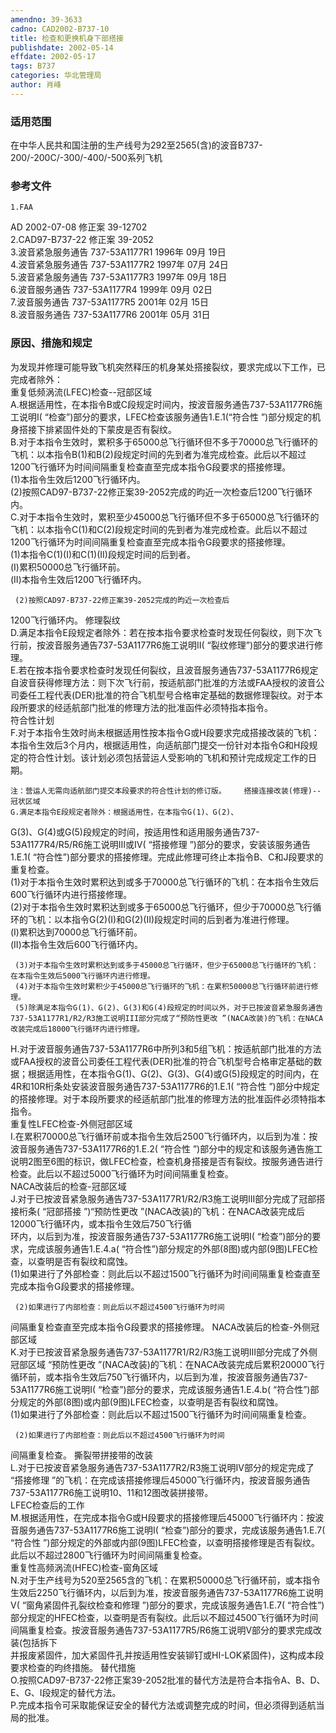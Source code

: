 ```yaml
---
amendno: 39-3633  
cadno: CAD2002-B737-10  
title: 检查和更换机身下部搭接  
publishdate: 2002-05-14  
effdate: 2002-05-17  
tags: B737  
categories: 华北管理局  
author: 肖峰  
---
```

  
### 适用范围  
在中华人民共和国注册的生产线号为292至2565(含)的波音B737-200/-200C/-300/-400/-500系列飞机  
  
<!--more-->  
### 参考文件  
    1.FAA  
AD 2002-07-08 修正案 39-12702  
    2.CAD97-B737-22 修正案 39-2052  
    3.波音紧急服务通告 737-53A1177R1  1996年 09月 19日  
    4.波音紧急服务通告 737-53A1177R2  1997年 07月 24日  
    5.波音紧急服务通告 737-53A1177R3  1997年 09月 18日  
    6.波音服务通告 737-53A1177R4  1999年 09月 02日  
    7.波音服务通告 737-53A1177R5  2001年 02月 15日  
    8.波音服务通告 737-53A1177R6  2001年 05月 31日  
  
### 原因、措施和规定  
为发现并修理可能导致飞机突然释压的机身某处搭接裂纹，要求完成以下工作，已完成者除外：  
    重复低频涡流(LFEC)检查--冠部区域  
    A.根据适用性，在本指令B或C段规定时间内，按波音服务通告737-53A1177R6施工说明I( “检查”)部分的要求，LFEC检查该服务通告1.E.1(“符合性 ”)部分规定的机身搭接下排紧固件处的下蒙皮是否有裂纹。  
    B.对于本指令生效时，累积多于65000总飞行循环但不多于70000总飞行循环的飞机：以本指令B(1)和B(2)段规定时间的先到者为准完成检查。此后以不超过1200飞行循环为时间间隔重复检查直至完成本指令G段要求的搭接修理。  
 (1)本指令生效后1200飞行循环内。  
     (2)按照CAD97-B737-22修正案39-2052完成的昀近一次检查后1200飞行循环内。  
    C.对于本指令生效时，累积至少45000总飞行循环但不多于65000总飞行循环的飞机：以本指令C(1)和C(2)段规定时间的先到者为准完成检查。此后以不超过1200飞行循环为时间间隔重复检查直至完成本指令G段要求的搭接修理。  
     (1)本指令C(1)(I)和C(1)(II)段规定时间的后到者。  
  (I)累积50000总飞行循环前。  
      (II)本指令生效后1200飞行循环内。  
  
     (2)按照CAD97-B737-22修正案39-2052完成的昀近一次检查后  
  
1200飞行循环内。     修理裂纹  
    D.满足本指令E段规定者除外：若在按本指令要求检查时发现任何裂纹，则下次飞行前，按波音服务通告737-53A1177R6施工说明II( “裂纹修理”)部分的要求进行修理。  
    E.若在按本指令要求检查时发现任何裂纹，且波音服务通告737-53A1177R6规定自波音获得修理方法：则下次飞行前，按适航部门批准的方法或FAA授权的波音公司委任工程代表(DER)批准的符合飞机型号合格审定基础的数据修理裂纹。对于本段所要求的经适航部门批准的修理方法的批准函件必须特指本指令。  
    符合性计划  
    F.对于本指令生效时尚未根据适用性按本指令G或H段要求完成搭接改装的飞机：本指令生效后3个月内，根据适用性，向适航部门提交一份针对本指令G和H段规定的符合性计划。该计划必须包括营运人受影响的飞机和预计完成规定工作的日期。  
  
    注：营运人无需向适航部门提交本段要求的符合性计划的修订版。    搭接连接改装(修理)--冠状区域  
    G.满足本指令E段规定者除外：根据适用性，在本指令G(1)、G(2)、  
G(3)、G(4)或G(5)段规定的时间，按适用性和适用服务通告737-53A1177R4/R5/R6施工说明III或IV( “搭接修理 ”)部分的要求，安装该服务通告1.E.1( “符合性”)部分要求的搭接修理。完成此修理可终止本指令B、C和J段要求的重复检查。  
     (1)对于本指令生效时累积达到或多于70000总飞行循环的飞机：在本指令生效后600飞行循环内进行搭接修理。  
     (2)对于本指令生效时累积达到或多于65000总飞行循环，但少于70000总飞行循环的飞机：以本指令G(2)(I)和G(2)(II)段规定时间的后到者为准进行修理。  
  (I)累积达到70000总飞行循环前。  
      (II)本指令生效后600飞行循环内。  
  
     (3)对于本指令生效时累积达到或多于45000总飞行循环，但少于65000总飞行循环的飞机：在本指令生效后5000飞行循环内进行修理。  
     (4)对于本指令生效时累积少于45000总飞行循环的飞机：在累积50000总飞行循环前进行修理。  
     (5)除满足本指令G(1)、G(2)、G(3)和G(4)段规定的时间以外，对于已按波音紧急服务通告737-53A1177R1/R2/R3施工说明III部分完成了“预防性更改 ”(NACA改装)的飞机：在NACA改装完成后18000飞行循环内进行修理。  
H.对于波音服务通告737-53A1177R6中所列3和5组飞机：按适航部门批准的方法或FAA授权的波音公司委任工程代表(DER)批准的符合飞机型号合格审定基础的数据；根据适用性，在本指令G(1)、G(2)、G(3)、G(4)或G(5)段规定的时间内，在4R和10R桁条处安装波音服务通告737-53A1177R6的1.E.1( “符合性 ”)部分中规定的搭接修理。对于本段所要求的经适航部门批准的修理方法的批准函件必须特指本指令。  
    重复性LFEC检查-外侧冠部区域  
    I.在累积70000总飞行循环前或本指令生效后2500飞行循环内，以后到为准：按波音服务通告737-53A1177R6的1.E.2( “符合性 ”)部分中的规定和该服务通告施工说明2图至6图的标识，做LFEC检查，检查机身搭接是否有裂纹。按服务通告进行检查。此后以不超过5000飞行循环为时间间隔重复检查。  
    NACA改装后的检查-冠部区域  
J.对于已按波音紧急服务通告737-53A1177R1/R2/R3施工说明III部分完成了冠部搭接桁条( “冠部搭接 ”)“预防性更改 ”(NACA改装)的飞机：在NACA改装完成后12000飞行循环内，或本指令生效后750飞行循  
环内，以后到为准，按波音服务通告737-53A1177R6施工说明I( “检查”)部分的要求，完成该服务通告1.E.4.a( “符合性”)部分规定的外部(8图)或内部(9图)LFEC检查，以查明是否有裂纹和腐蚀。  
     (1)如果进行了外部检查：则此后以不超过1500飞行循环为时间间隔重复检查直至完成本指令G段要求的搭接修理。  
  
     (2)如果进行了内部检查：则此后以不超过4500飞行循环为时间  
间隔重复检查直至完成本指令G段要求的搭接修理。     NACA改装后的检查-外侧冠部区域  
K.对于已按波音紧急服务通告737-53A1177R1/R2/R3施工说明III部分完成了外侧冠部区域 “预防性更改 ”(NACA改装)的飞机：在NACA改装完成后累积20000飞行循环前，或本指令生效后750飞行循环内，以后到为准，按波音服务通告737-53A1177R6施工说明I( “检查”)部分的要求，完成该服务通告1.E.4.b( “符合性”)部分规定的外部(8图)或内部(9图)LFEC检查，以查明是否有裂纹和腐蚀。  
     (1)如果进行了外部检查：则此后以不超过1500飞行循环为时间间隔重复检查。  
  
     (2)如果进行了内部检查：则此后以不超过4500飞行循环为时间  
间隔重复检查。     撕裂带拼接带的改装  
    L.对于已按波音紧急服务通告737-53A1177R2/R3施工说明IV部分的规定完成了 “搭接修理 ”的飞机：在完成该搭接修理后45000飞行循环内，按波音服务通告737-53A1177R6施工说明10、11和12图改装拼接带。  
LFEC检查后的工作  
    M.根据适用性，在完成本指令G或H段要求的搭接修理后45000飞行循环内：按波音服务通告737-53A1177R6施工说明I( “检查”)部分的要求，完成该服务通告1.E.7( “符合性 ”)部分规定的外部或内部(9图)LFEC检查，以查明搭接修理是否有裂纹。此后以不超过2800飞行循环为时间间隔重复检查。  
重复性高频涡流(HFEC)检查-窗角区域  
    N.对于生产线号为520至2565含的飞机：在累积50000总飞行循环前，或本指令生效后2250飞行循环内，以后到为准，按波音服务通告737-53A1177R6施工说明V( “窗角紧固件孔裂纹检查和修理 ”)部分的要求，完成该服务通告1.E.7( “符合性”)部分规定的HFEC检查，以查明是否有裂纹。此后以不超过4500飞行循环为时间间隔重复检查。按波音服务通告737-53A1177R5/R6施工说明V部分的要求完成改装(包括拆下  
并报废紧固件，加大紧固件孔并按适用性安装铆钉或HI-LOK紧固件)，这构成本段要求检查的昀终措施。     替代措施  
    O.按照CAD97-B737-22修正案39-2052批准的替代方法是符合本指令A、B、D、E、G、I段规定的替代方法。  
    P.完成本指令可采取能保证安全的替代方法或调整完成的时间，但必须得到适航当局的批准。  
  

